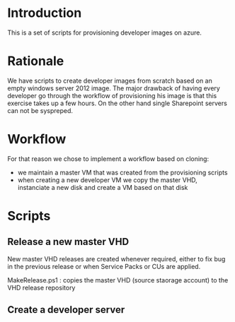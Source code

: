 # Introduction
This is a set of scripts for provisioning developer images on azure.

# Rationale
We have scripts to create developer images from scratch based on an empty windows server 2012 image. The major drawback of having every developer go through the workflow of provisioning his image is that this exercise takes up a few hours. On the other hand single Sharepoint servers can not be syspreped.

# Workflow
For that reason we chose to implement a workflow based on cloning:
* we maintain a master VM that was created from the provisioning scripts
* when creating a new developer VM we copy the master VHD, instanciate a new disk and create a VM based on that disk

# Scripts
## Release a new master VHD
New master VHD releases are created whenever required, either to fix bug in the previous release or when Service Packs or CUs are applied.

  MakeRelease.ps1 : copies the master VHD (source staorage account) to the VHD release repository
   
## Create a developer server
